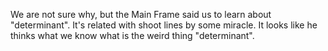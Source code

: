 We are not sure why, but the Main Frame said us to learn about "determinant".
It's related with shoot lines by some miracle.
It looks like he thinks what we know what is the weird thing "determinant".

